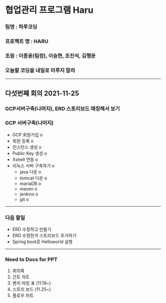 # 협업관리 프로그램 Haru
### 팀명 : 하루코딩
### 프로젝트 명 : HARU
### 조원 : 이종윤(팀장), 이승현, 조진석, 김행운
### 오늘할 코딩을 내일로 미루지 말라
***

## 다섯번째 회의 2021-11-25

###  GCP서버구축(나머지), ERD 스토리보드 매칭해서 보기


### GCP 서버구축(나머지)
   - GCP 회원가입              o
   - 회원 등록                 o   
   - 인스턴스 생성             o  
   - Public Key 생성           o  
   - Xshell 연동               o  
   - 리눅스 서버 구축하기       o       
      - java 다운              o 
      - tomcat 다운            o
      - mariaDB                o             
      - maven                  o
      - jenkins                o
      - git                    o


***
### 다음 할일
   - ERD 수정하고 만들기
   - ERD 수정한거 스토리보드 추가하기
   - Spring boot로 Helloworld 실행
***

### Need to Docs for PPT
1. 회의록
2. 간트 차트
3. 벤치 마킹 표 (11.19~)
4. 스토리 보드 (11.25~) 
5. 플로우 차트